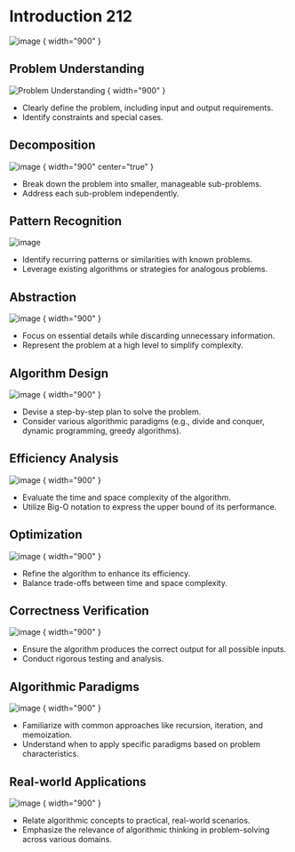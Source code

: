 # Introduction 212

<procedure>

![image](https://ucarecdn.com/a28281e7-f716-4d81-80c3-fe32d94aef04/ct1.02h.gif)
{ width="900" }

</procedure>

## Problem Understanding

<procedure>

![Problem Understanding](https://pluspng.com/img-png/problem-solving-png-hd-question-mark-clipart-problem-definition-9-2000.png)
{ width="900" }

- Clearly define the problem, including input and output requirements.
- Identify constraints and special cases.

</procedure>



## Decomposition

<procedure>

![image](https://nyu-cds.github.io/python-mpi/fig/04-functional-decomp.png)
{ width="900" center="true" }

- Break down the problem into smaller, manageable sub-problems.
- Address each sub-problem independently.

</procedure>



## Pattern Recognition

<procedure>

![image](https://learn.sd61.bc.ca/wp-content/uploads/sites/96/2018/04/patterns.jpg)

- Identify recurring patterns or similarities with known problems.
- Leverage existing algorithms or strategies for analogous problems.

</procedure>



## Abstraction

<procedure>

![image](https://miro.medium.com/v2/resize:fit:3840/1*D95h8JObfAxrM0b3vxCD8w.jpeg)
{ width="900" }

- Focus on essential details while discarding unnecessary information.
- Represent the problem at a high level to simplify complexity.

</procedure>



## Algorithm Design

<procedure>

![image](https://studyber.com/wp-content/uploads/2021/05/1.jpg)
{ width="900" }   

- Devise a step-by-step plan to solve the problem.
- Consider various algorithmic paradigms (e.g., divide and conquer, dynamic programming, greedy algorithms).

</procedure>



## Efficiency Analysis

<procedure>

![image](https://cs50.harvard.edu/law/2019/notes/1/efficiency.png)
{ width="900" }

- Evaluate the time and space complexity of the algorithm.
- Utilize Big-O notation to express the upper bound of its performance.

</procedure>



## Optimization

<procedure>

![image](https://pubs.sciepub.com/ijefm/5/1/3/bigimage/fig2.png)
{ width="900" }

- Refine the algorithm to enhance its efficiency.
- Balance trade-offs between time and space complexity.

</procedure>

## Correctness Verification

<procedure>

![image](https://quantifyresearch.com/wp-content/uploads/2018/03/Picture1.png)
{ width="900" }

- Ensure the algorithm produces the correct output for all possible inputs.
- Conduct rigorous testing and analysis.

</procedure>



## Algorithmic Paradigms

<procedure>

![image](https://i0.wp.com/studyalgorithms.com/wp-content/uploads/2020/07/Annotation-2020-07-16-232749.png?resize=1170%2C897&ssl=1)
{ width="900" }

- Familiarize with common approaches like recursion, iteration, and memoization.
- Understand when to apply specific paradigms based on problem characteristics.

</procedure>



## Real-world Applications

<procedure>

![image](https://www.onlinebooksreview.com/uploads/blog_images/2019/04/05_alfo.png)
{ width="900" }

- Relate algorithmic concepts to practical, real-world scenarios.
- Emphasize the relevance of algorithmic thinking in problem-solving across various domains.

</procedure>






















[//]: # (<tabs>)

[//]: # (<tab title="Data Structures Explained">)

[//]: # (<video src="https://youtu.be/SFEROgwxicA"></video>)

[//]: # (</tab>)

[//]: # (<tab title="Algorithms Explained">)

[//]: # (<video src="https://youtu.be/JJkWemM03Lg"></video>)

[//]: # (</tab>)

[//]: # (</tabs>)

[//]: # ()
[//]: # (<note>)

[//]: # (<img src="https://assets.interviewbit.com/assets/skill_interview_questions/data-structure/data-structure-types)

[//]: # (-8ca6352dd895aab5ced64c3339408031b70c5faaaa443aaa6c246981c694b841.png.gz" alt="data structures break out"/>)

[//]: # (<p>Data structures and algorithms are fundamental concepts in computer science that deal with the organization and manipulation of data.</p>)

[//]: # (<p>A data structure is a way of storing and organizing data in a computer program so that it can be accessed and used efficiently. Some common data structures include arrays, linked lists, stacks, queues, trees, and graphs.</p>)

[//]: # (<p>An algorithm is a set of instructions or procedures that a computer follows to solve a problem or perform a task. Algorithms are used to manipulate data in various ways, such as searching for specific information, sorting data, or performing mathematical operations.</p>)

[//]: # (<p>Together, data structures and algorithms are essential tools for designing efficient and effective computer programs. By understanding how to choose the right data structure and algorithm for a specific task, developers can optimize the performance of their programs and improve their ability to handle large amounts of data.</p>)

[//]: # (</note>)